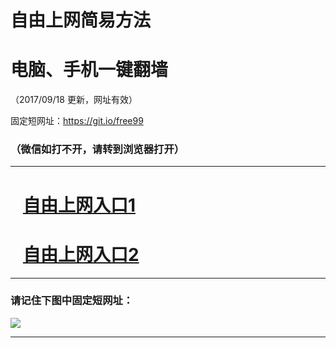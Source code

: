﻿# 自由上网简易方法

# 电脑、手机一键翻墙

（2017/09/18 更新，网址有效）

固定短网址：https://git.io/free99

### （微信如打不开，请转到浏览器打开）


***





# &nbsp;&nbsp; <a href="http://ft208919834.fwq-tz1005.info/fwqtz01.html?t=09180012431 " target="_blank">自由上网入口1</a>
# &nbsp;&nbsp; <a href="http://ft7387739.fwq-tz1006.info/fwqtz02.html?t=091800110110 " target="_blank">自由上网入口2</a>
***

### 请记住下图中固定短网址：

<img src="https://s3-us-west-2.amazonaws.com/fwq-1001/yjfq-20170905okok.png" /> 


***

